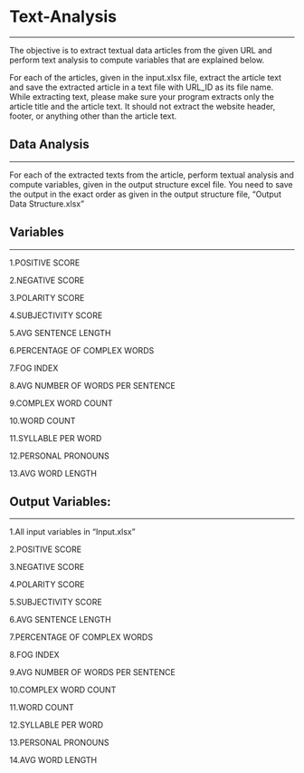 # Text-Analysis
-----
The objective is to extract textual data articles from the given URL and perform text analysis to compute variables that are explained below. 

For each of the articles, given in the input.xlsx file, extract the article text and save the extracted article in a text file with URL_ID as its file name. While extracting text, please make sure your program extracts only the article title and the article text. It should not extract the website header, footer, or anything other than the article text. 

## Data Analysis
-----
For each of the extracted texts from the article, perform textual analysis and compute variables, given in the output structure excel file. You need to save the output in the exact order as given in the output structure file, “Output Data Structure.xlsx”

## Variables
-----
1.POSITIVE SCORE

2.NEGATIVE SCORE

3.POLARITY SCORE 

4.SUBJECTIVITY SCORE

5.AVG SENTENCE LENGTH

6.PERCENTAGE OF COMPLEX WORDS

7.FOG INDEX

8.AVG NUMBER OF WORDS PER SENTENCE

9.COMPLEX WORD COUNT

10.WORD COUNT

11.SYLLABLE PER WORD

12.PERSONAL PRONOUNS

13.AVG WORD LENGTH

## Output Variables: 
-----
1.All input variables in “Input.xlsx”

2.POSITIVE SCORE

3.NEGATIVE SCORE

4.POLARITY SCORE

5.SUBJECTIVITY SCORE

6.AVG SENTENCE LENGTH

7.PERCENTAGE OF COMPLEX WORDS

8.FOG INDEX

9.AVG NUMBER OF WORDS PER SENTENCE

10.COMPLEX WORD COUNT

11.WORD COUNT

12.SYLLABLE PER WORD

13.PERSONAL PRONOUNS

14.AVG WORD LENGTH
